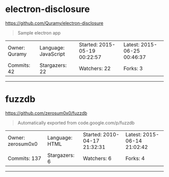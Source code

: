 # electron-disclosure

https://github.com/Quramy/electron-disclosure
<blockquote>
Sample electron app
</blockquote>

<table>
<tr><td>Owner: Quramy</td>
    <td>Language: JavaScript</td>
    <td>Started: 2015-05-19 00:22:57</td>
    <td>Latest: 2015-06-25 00:46:37</td></tr>
<tr><td>Commits: 42</td>
    <td>Stargazers: 22</td>
    <td>Watchers: 22</td>
    <td>Forks: 3</td></tr>
</table>

---

# fuzzdb

https://github.com/zerosum0x0/fuzzdb
<blockquote>
Automatically exported from code.google.com/p/fuzzdb
</blockquote>

<table>
<tr><td>Owner: zerosum0x0</td>
    <td>Language: HTML</td>
    <td>Started: 2010-04-17 21:32:31</td>
    <td>Latest: 2015-06-14 21:02:42</td></tr>
<tr><td>Commits: 137</td>
    <td>Stargazers: 6</td>
    <td>Watchers: 6</td>
    <td>Forks: 4</td></tr>
</table>

---

